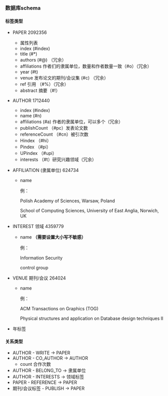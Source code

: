 

### 数据库schema

#### 标签类型

+ PAPER 2092356
  + 属性列表
  + index (#index)
  + title (#*)
  + authors (#@) （冗余）
  + affiliations 作者们的隶属单位，数量和作者数量一致（#o）（冗余）
  + year (#t)
  + venue 发布论文的期刊/会议集 (#c) （冗余）
  + ref 引用 （#%）（冗余）
  + abstract 摘要（#!）

+ AUTHOR 1712440
  + index (#index)
  + name (#n)
  + affiliations (#a) 作者的隶属单位，可以多个（冗余）
  + publishCount （#pc）发表论文数
  + referenceCount （\#cn）被引次数
  + Hindex （#hi）
  + Pindex （#pi）
  + UPindex （#upi）
  + interests （#t）研究兴趣领域（冗余）

+ AFFILIATION (隶属单位) 624734

  + name

    例：

    Polish Academy of Sciences, Warsaw, Poland

    School of Computing Sciences, University of East Anglia, Norwich, UK

+ INTEREST 领域 4359779

  + name **（需要设置大小写不敏感）**

    例：

    Information Security

    control group

+ VENUE 期刊/会议 264024

  + name

    例：

    ACM Transactions on Graphics (TOG)

    Physical structures and application on Database design techniques II

+ 年标签	

#### 关系类型

+ AUTHOR - WRITE ->  PAPER
+ AUTHOR - CO_AUTHOR -> AUTHOR
  + count 合作次数
+ AUTHOR - BELONG_TO -> 隶属单位
+ AUTHOR - INTERESTS -> 领域标签
+ PAPER - REFERENCE -> PAPER
+ 期刊/会议标签 - PUBLISH -> PAPER
